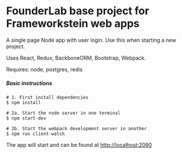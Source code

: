 # FounderLab base project for Frameworkstein web apps

A single page Node app with user login. Use this when starting a new project.

Uses React, Redux, BackboneORM, Bootstrap, Webpack.

Requires: node, postgres, redis

##### Basic instructions
```
# 1. First install dependencies
$ npm install

# 2a. Start the node server in one terminal
$ npm start-dev

# 2b. Start the webpack development server in another
$ npm run client-watch
```

The app will start and can be found at [http://localhost:2090](http://localhost:2090) 
